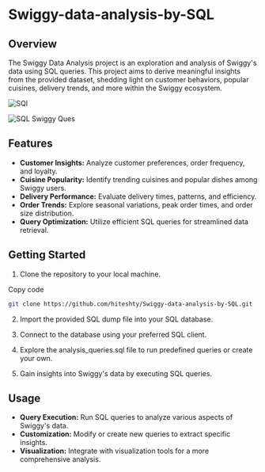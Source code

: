 # Swiggy-data-analysis-by-SQL


## Overview

The Swiggy Data Analysis project is an exploration and analysis of Swiggy's data using SQL queries. This project aims to derive meaningful insights from the provided dataset, shedding light on customer behaviors, popular cuisines, delivery trends, and more within the Swiggy ecosystem.


![SQl](https://github.com/hiteshty/Swiggy-data-analysis-by-SQL/assets/111706795/0de81404-09e3-48ce-a2e1-f2fe2ab5790b)


![SQL Swiggy Ques](https://github.com/hiteshty/Swiggy-data-analysis-by-SQL/assets/111706795/b85667f0-641e-4f1f-b579-a30609f3d0ad)

## Features

* **Customer Insights:** Analyze customer preferences, order frequency, and loyalty.
* **Cuisine Popularity:** Identify trending cuisines and popular dishes among Swiggy users.
* **Delivery Performance:** Evaluate delivery times, patterns, and efficiency.
* **Order Trends:** Explore seasonal variations, peak order times, and order size distribution.
* **Query Optimization:** Utilize efficient SQL queries for streamlined data retrieval.



## Getting Started

1. Clone the repository to your local machine.

Copy code
```bash
git clone https://github.com/hiteshty/Swiggy-data-analysis-by-SQL.git
```

2. Import the provided SQL dump file into your SQL database.

3. Connect to the database using your preferred SQL client.

4. Explore the analysis_queries.sql file to run predefined queries or create your own.

5. Gain insights into Swiggy's data by executing SQL queries.



## Usage

* **Query Execution:** Run SQL queries to analyze various aspects of Swiggy's data.
* **Customization:** Modify or create new queries to extract specific insights.
* **Visualization:** Integrate with visualization tools for a more comprehensive analysis.





